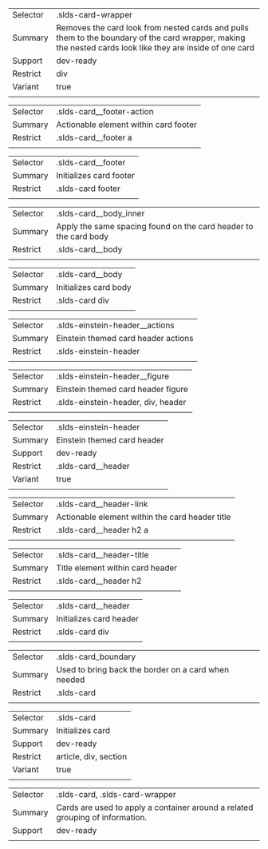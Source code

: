 
|  |  |
|-------|-------|
| Selector | .slds-card-wrapper  |
| Summary | Removes the card look from nested cards and pulls them to the boundary of the card wrapper, making the nested cards look like they are inside of one card |
| Support | dev-ready |
| Restrict | div |
| Variant | true |
|  |  |


|  |  |
|-------|-------|
| Selector | .slds-card__footer-action  |
| Summary | Actionable element within card footer |
| Restrict | .slds-card__footer a |
|  |  |


|  |  |
|-------|-------|
| Selector | .slds-card__footer  |
| Summary | Initializes card footer |
| Restrict | .slds-card footer |
|  |  |


|  |  |
|-------|-------|
| Selector | .slds-card__body_inner  |
| Summary | Apply the same spacing found on the card header to the card body |
| Restrict | .slds-card__body |
|  |  |


|  |  |
|-------|-------|
| Selector | .slds-card__body  |
| Summary | Initializes card body |
| Restrict | .slds-card div |
|  |  |


|  |  |
|-------|-------|
| Selector | .slds-einstein-header__actions  |
| Summary | Einstein themed card header actions |
| Restrict | .slds-einstein-header |
|  |  |


|  |  |
|-------|-------|
| Selector | .slds-einstein-header__figure  |
| Summary | Einstein themed card header figure |
| Restrict | .slds-einstein-header, div, header |
|  |  |


|  |  |
|-------|-------|
| Selector | .slds-einstein-header  |
| Summary | Einstein themed card header |
| Support | dev-ready |
| Restrict | .slds-card__header |
| Variant | true |
|  |  |


|  |  |
|-------|-------|
| Selector | .slds-card__header-link  |
| Summary | Actionable element within the card header title |
| Restrict | .slds-card__header h2 a |
|  |  |


|  |  |
|-------|-------|
| Selector | .slds-card__header-title  |
| Summary | Title element within card header |
| Restrict | .slds-card__header h2 |
|  |  |


|  |  |
|-------|-------|
| Selector | .slds-card__header  |
| Summary | Initializes card header |
| Restrict | .slds-card div |
|  |  |


|  |  |
|-------|-------|
| Selector | .slds-card_boundary  |
| Summary | Used to bring back the border on a card when needed |
| Restrict | .slds-card |
|  |  |


|  |  |
|-------|-------|
| Selector | .slds-card  |
| Summary | Initializes card |
| Support | dev-ready |
| Restrict | article, div, section |
| Variant | true |
|  |  |


|  |  |
|-------|-------|
| Selector | .slds-card, .slds-card-wrapper  |
| Summary | Cards are used to apply a container around a related grouping of information. |
| Support | dev-ready |
|  |  |

